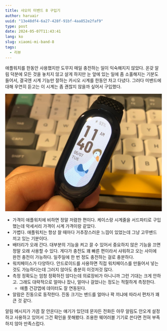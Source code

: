 ```yaml
---
title: 샤오미 미밴드 8 구입기
author: haruair
uuid: "13e48df4-6a27-428f-91bf-4aa852e2faf9"
type: post
date: 2024-05-07T11:43:41
lang: ko
slug: xiaomi-mi-band-8
tags:
  - 리뷰
---
```


애플워치를 한동안 사용했지만 도무지 매일 충전하는 일이 익숙해지지 않았다. 온갖
알림 덕분에 모든 것을 놓치지 않고 살게 하지만 눈 앞에 있는 일에 좀 소홀해지는
기분도 들어서, 결국엔 시계 기능만 잘하는 카시오 시계를 한동안 차고 다녔다.
그러다 미밴드에 대해 우연히 듣고는 이 시계는 좀 괜찮지 않을까 싶어서 구입했다.

![워치페이스 진짜 다양하다](./miband8.jpg)

- 가격이 애플워치에 비하면 정말 저렴한 편이다. 케이스랑 시계줄을 서드파티로
  구입했는데 악세서리 가격이 시계 가격이랑 같았다.
- 가볍다. 애플워치는 항상 찰 때마다 거추장스러운 느낌이 있었는데 그냥 고무밴드
  끼고 있는 기분이다.
- 배터리가 오래 간다. 대부분의 기능을 켜고 끌 수 있어서 중요하지 않은 기능을
  끄면 정말 오래 사용할 수 있다. 게다가 충전도 꽤 빠른 편이라서 샤워하고 오는
  사이에 완전 충전이 가능하다. 일주일에 한 번 정도 충전하는 걸로 충분하다.
- 워치페이스가 다양하다. 안드로이드를 사용하면 직접 워치페이스를 만들어서 넣는
  것도 가능하다는데 그러지 않아도 충분히 이것저것 많다.
- 측정 정확도는 엄청 정확하진 않다는데 의료장비가 아니니까 그런 기대는 크게
  안하고. 그래도 대략적으로 얼마나 잤나, 얼마나 걸었나는 정도는 적절하게
  측정한다.
  - 애플 건강앱에 데이터도 잘 연동된다.
- 알람은 진동으로 동작한다. 진동 크기는 밴드를 얼마나 꽉 끼냐에 따라서 편차가 꽤
  큰 것 같다.

알림 메시지가 가끔 잘 안온다는 얘기가 있던데 문자든 전화든 아무 알림도 안오게
설정하고 사용하고 있어서 그건 확인을 못해봤다. 조용한 웨어러블 기기로 쓴다면 전혀
부족하지 않아 만족스럽다.


